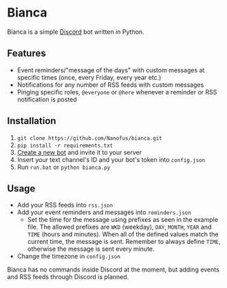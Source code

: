 # Bianca
Bianca is a simple [Discord](https://discordapp.com/) bot written in Python.

## Features
- Event reminders/"message of the days" with custom messages at specific times (once, every Friday, every year etc.)
- Notifications for any number of RSS feeds with custom messages
- Pinging specific roles, `@everyone` or `@here` whenever a reminder or RSS notification is posted

## Installation
1. `git clone https://github.com/Nanofus/bianca.git`
2. `pip install -r requirements.txt`
3. [Create a new bot](https://discordapp.com/developers/applications/me) and invite it to your server
4. Insert your text channel's ID and your bot's token into `config.json`
5. Run `run.bat` or `python bianca.py`

## Usage

- Add your RSS feeds into `rss.json`
- Add your event reminders and messages into `reminders.json`
  - Set the time for the message using prefixes as seen in the example file. The allowed prefixes are `WKD` (weekday), `DAY`, `MONTH`, `YEAR` and `TIME` (hours and minutes). When all of the defined values match the current time, the message is sent. Remember to always define `TIME`, otherwise the message is sent every minute.
- Change the timezone in `config.json`

Bianca has no commands inside Discord at the moment, but adding events and RSS feeds through Discord is planned.
